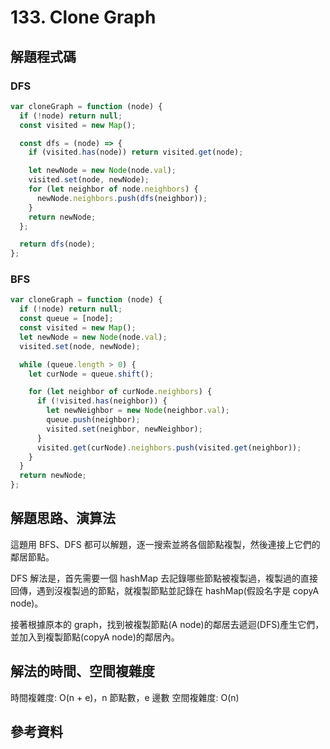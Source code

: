 # 133. Clone Graph

## 解題程式碼

### DFS

```javascript
var cloneGraph = function (node) {
  if (!node) return null;
  const visited = new Map();

  const dfs = (node) => {
    if (visited.has(node)) return visited.get(node);

    let newNode = new Node(node.val);
    visited.set(node, newNode);
    for (let neighbor of node.neighbors) {
      newNode.neighbors.push(dfs(neighbor));
    }
    return newNode;
  };

  return dfs(node);
};
```

### BFS

```javascript
var cloneGraph = function (node) {
  if (!node) return null;
  const queue = [node];
  const visited = new Map();
  let newNode = new Node(node.val);
  visited.set(node, newNode);

  while (queue.length > 0) {
    let curNode = queue.shift();

    for (let neighbor of curNode.neighbors) {
      if (!visited.has(neighbor)) {
        let newNeighbor = new Node(neighbor.val);
        queue.push(neighbor);
        visited.set(neighbor, newNeighbor);
      }
      visited.get(curNode).neighbors.push(visited.get(neighbor));
    }
  }
  return newNode;
};
```

## 解題思路、演算法

這題用 BFS、DFS 都可以解題，逐一搜索並將各個節點複製，然後連接上它們的鄰居節點。

DFS 解法是，首先需要一個 hashMap 去記錄哪些節點被複製過，複製過的直接回傳，遇到沒複製過的節點，就複製節點並記錄在 hashMap(假設名字是 copyA node)。

接著根據原本的 graph，找到被複製節點(A node)的鄰居去遞迴(DFS)產生它們，並加入到複製節點(copyA node)的鄰居內。

## 解法的時間、空間複雜度

時間複雜度: O(n + e)，n 節點數，e 邊數
空間複雜度: O(n)

## 參考資料
